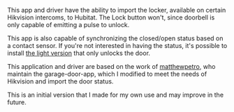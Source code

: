 This app and driver have the ability to import the locker, available on certain Hikvision intercoms, to Hubitat. The Lock button won't, since doorbell is only capable of emitting a pulse to unlock.

This app is also capable of synchronizing the closed/open status based on a contact sensor. If you're not interested in having the status, it's possible to install [the light version](https://github.com/VCTGomes/Hikvision-Door-Control-to-Hubitat) that only unlocks the door.

This application and driver are based on the work of [matthewpetro](https://github.com/matthewpetro/hubitat-projects/tree/main/garage-door), who maintain the garage-door-app, which I modified to meet the needs of Hikvision and import the door status.

This is an initial version that I made for my own use and may improve in the future.

